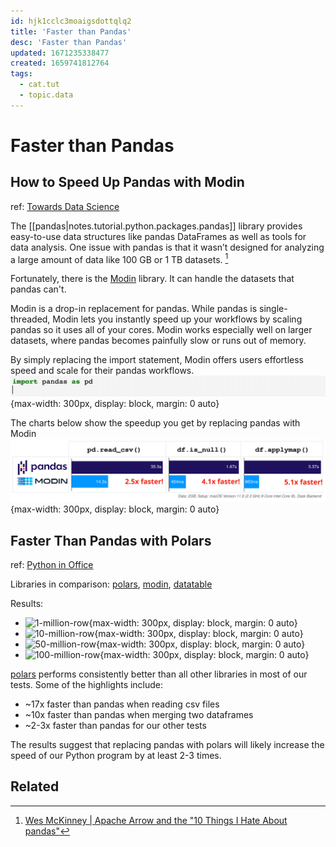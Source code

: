 ```yaml
---
id: hjk1cclc3moaigsdottqlq2
title: 'Faster than Pandas'
desc: 'Faster than Pandas'
updated: 1671235338477
created: 1659741812764
tags:
  - cat.tut
  - topic.data
---
```

# Faster than Pandas 

## How to Speed Up Pandas with Modin

ref: [Towards Data Science](https://towardsdatascience.com/how-to-speed-up-pandas-with-modin-84aa6a87bcdb)

The [[pandas|notes.tutorial.python.packages.pandas]] library provides easy-to-use data structures like pandas DataFrames as well as tools for data analysis. One issue with pandas is that it wasn’t designed for analyzing a large amount of data like 100 GB or 1 TB datasets. [^1]

[^1]: [Wes McKinney | Apache Arrow and the "10 Things I Hate About pandas"](https://wesmckinney.com/blog/apache-arrow-pandas-internals/#:~:text=To%20put%20it%20simply%2C%20we%20weren%27t%20thinking%20about%20analyzing%20100%20GB%20or%201%20TB%20datasets%20in%202011.%20Nowadays%2C%20my%20rule%20of%20thumb%20for%20pandas%20is%20that%20you%20should%20have%205%20to%2010%20times%20as%20much%20RAM%20as%20the%20size%20of%20your%20dataset)

Fortunately, there is the [Modin](https://github.com/modin-project/modin) library. It can handle the datasets that pandas can't.

Modin is a drop-in replacement for pandas. While pandas is single-threaded, Modin lets you instantly speed up your workflows by scaling pandas so it uses all of your cores. Modin works especially well on larger datasets, where pandas becomes painfully slow or runs out of memory.

By simply replacing the import statement, Modin offers users effortless speed and scale for their pandas workflows.
![modin-import](https://github.com/modin-project/modin/raw/master/docs/img/Import.gif){max-width: 300px, display: block, margin: 0 auto}

The charts below show the speedup you get by replacing pandas with Modin
![modin-speed-comparison](https://github.com/modin-project/modin/raw/master/docs/img/Modin_Speedup.svg){max-width: 300px, display: block, margin: 0 auto}

## Faster Than Pandas with Polars

ref: [Python in Office](https://pythoninoffice.com/faster_than_pandas/)

Libraries in comparison: [polars](https://github.com/pola-rs/polars), [modin](https://github.com/modin-project/modin), [datatable](https://github.com/h2oai/datatable)

Results:
- ![1-million-row](https://i0.wp.com/pythoninoffice.com/wp-content/uploads/2022/08/1m_rows_result-2.png?w=400&ssl=1){max-width: 300px, display: block, margin: 0 auto}
- ![10-million-row](https://i0.wp.com/pythoninoffice.com/wp-content/uploads/2022/08/10m_rows_result-1.png?w=418&ssl=1){max-width: 300px, display: block, margin: 0 auto}
- ![50-million-row](https://i0.wp.com/pythoninoffice.com/wp-content/uploads/2022/08/50m_rows_result-1.png?w=408&ssl=1){max-width: 300px, display: block, margin: 0 auto}
- ![100-million-row](https://i0.wp.com/pythoninoffice.com/wp-content/uploads/2022/08/100m_rows_result.png?w=434&ssl=1){max-width: 300px, display: block, margin: 0 auto}

[polars](https://github.com/pola-rs/polars) performs consistently better than all other libraries in most of our tests. Some of the highlights include:
- ~17x faster than pandas when reading csv files
- ~10x faster than pandas when merging two dataframes
- ~2-3x faster than pandas for our other tests

The results suggest that replacing pandas with polars will likely increase the speed of our Python program by at least 2-3 times.

## Related